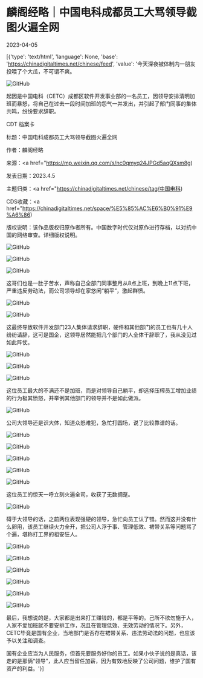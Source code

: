 # 麟阁经略｜中国电科成都员工大骂领导截图火遍全网

2023-04-05

[{'type': 'text/html', 'language': None, 'base': 'https://chinadigitaltimes.net/chinese/feed', 'value': '今天深夜被体制内一朋友投喂了个大瓜，不可谓不爽。

![GitHub](https://chinadigitaltimes.net/chinese/files/2023/04/post-694569-642d4ce14a1a6.)

起因是中国电科（CETC）成都区软件开发事业部的一名员工，因领导安排清明加班而暴怒，将自己在过去一段时间加班的怨气一并发出，并引起了部门同事的集体共鸣，纷纷要求辞职。



CDT 档案卡

标题：中国电科成都员工大骂领导截图火遍全网

作者：麟阁经略

来源：<a href="https://mp.weixin.qq.com/s/nc0qmyq24JPGd5aqQXsm8g)

发表日期：2023.4.5

主题归类：<a href="https://chinadigitaltimes.net/chinese/tag/中国电科)

CDS收藏：<a href="https://chinadigitaltimes.net/space/%E5%85%AC%E6%B0%91%E9%A6%86)

版权说明：该作品版权归原作者所有。中国数字时代仅对原作进行存档，以对抗中国的网络审查。详细版权说明。





![GitHub](https://chinadigitaltimes.net/chinese/files/2023/04/image-1680689423396.png)

![GitHub](https://chinadigitaltimes.net/chinese/files/2023/04/image-1680689452622.png)

![GitHub](https://chinadigitaltimes.net/chinese/files/2023/04/image-1680689481426.png)

这哥们也是一肚子苦水，声称自己全部门同事整月从8点上班，到晚上11点下班，严重违反劳动法，而公司领导却在家悠闲“躺平”，激起群愤。

![GitHub](https://chinadigitaltimes.net/chinese/files/2023/04/image-1680689518138.png)

![GitHub](https://chinadigitaltimes.net/chinese/files/2023/04/image-1680689543723.png)

这最终导致软件开发部门23人集体请求辞职，硬件和其他部门的员工也有几十人纷纷请辞，这可是国企，这领导居然能把几个部门的人全体干辞职了，我从没见过如此阵仗。

![GitHub](https://chinadigitaltimes.net/chinese/files/2023/04/image-1680689578355.png)

![GitHub](https://chinadigitaltimes.net/chinese/files/2023/04/image-1680689603415.png)

![GitHub](https://chinadigitaltimes.net/chinese/files/2023/04/image-1680689615039.png)

这位员工最大的不满还不是加班，而是对领导自己躺平，却选择压榨员工增加业绩的行为极其愤怒，并举例其他部门的领导并不是如此做派。

![GitHub](https://chinadigitaltimes.net/chinese/files/2023/04/image-1680689646180.png)

公司大领导还是识大体，知道众怒难犯，急忙打圆场，说了比较靠谱的话。

![GitHub](https://chinadigitaltimes.net/chinese/files/2023/04/image-1680689688766.png)

![GitHub](https://chinadigitaltimes.net/chinese/files/2023/04/image-1680689708312.png)

![GitHub](https://chinadigitaltimes.net/chinese/files/2023/04/image-1680689733380.png)

![GitHub](https://chinadigitaltimes.net/chinese/files/2023/04/image-1680689754775.png)

![GitHub](https://chinadigitaltimes.net/chinese/files/2023/04/image-1680689806393.png)

这位员工的惊天一呼立刻火遍全司，收获了无数拥趸。

![GitHub](https://chinadigitaltimes.net/chinese/files/2023/04/image-1680689861220.png)

碍于大领导的话，之前两位表现强硬的领导，急忙向员工认了错。然而这并没有什么卵用，该员工继续火力全开，把公司人浮于事、管理低效、裙带关系等问题骂了个遍，堪称打工界的祖安狂人。

![GitHub](https://chinadigitaltimes.net/chinese/files/2023/04/image-1680689888773.png)

![GitHub](https://chinadigitaltimes.net/chinese/files/2023/04/image-1680689908246.png)

![GitHub](https://chinadigitaltimes.net/chinese/files/2023/04/image-1680689960320.png)

![GitHub](https://chinadigitaltimes.net/chinese/files/2023/04/image-1680690046671.png)

![GitHub](https://chinadigitaltimes.net/chinese/files/2023/04/image-1680690097181.png)

![GitHub](https://chinadigitaltimes.net/chinese/files/2023/04/image-1680690124414.png)

最后，我想说的是，大家都是出来打工赚钱的，都是平等的。己所不欲勿施于人，人家不爱加班就不要安排工作，况且在管理低效、无效劳动的情况下。另外，CETC毕竟是国有企业，当地部门是否存在裙带关系、违法劳动法的问题，也应该予以关注和调查。

国有企业应当为人民服务，但首先要服务好你的员工。如果小伙子说的是真话，该走的是那俩“领导”，此人应当留任加薪，因为有效地反映了公司问题，维护了国有资产的利益。'}]